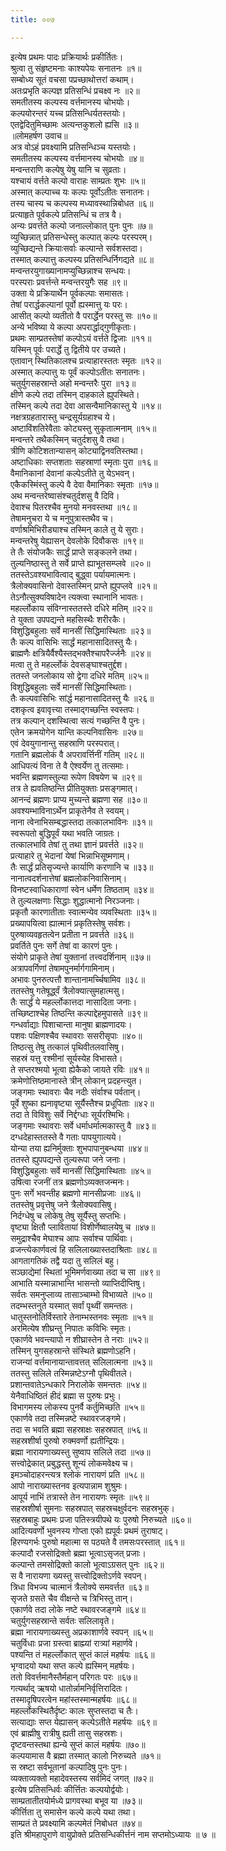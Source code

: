 ```yaml
---
title: ००७

---
```

इत्येष प्रथमः पादः प्रक्रियार्थः प्रकीर्तितः।  
श्रुत्वा तु संहृष्टमनाः काश्यपेयः सनातनः ॥१॥  
सम्बोध्य सूतं वचसा पप्रच्छाथोत्तरां कथाम्।  
अतःप्रभृति कल्पज्ञ प्रतिसन्धिं प्रचक्ष्व नः ॥२॥  
समतीतस्य कल्पस्य वर्त्तमानस्य चोभयोः।  
कल्पयोरन्तरं यच्च प्रतिसन्धिर्यतस्तयोः।  
एतद्वेदितुमिच्छामः अत्यन्तकुशलो ह्यसि ॥३॥  
॥लोमहर्षण उवाच॥  
अत्र वोऽहं प्रवक्ष्यामि प्रतिसन्धिञ्च यस्तयोः।  
समतीतस्य कल्पस्य वर्त्तमानस्य चोभयोः ॥४॥  
मन्वन्तराणि कल्पेषु येषु यानि च सुव्रताः।  
यश्चायं वर्त्तते कल्पो वाराहः साम्प्रतः शुभः ॥५॥  
अस्मात् कल्पाच्च यः कल्पः पूर्वोऽतीतः सनातनः।  
तस्य चास्य च कल्पस्य मध्यावस्थान्निबोधत ॥६॥  
प्रत्याहृते पूर्वकल्पे प्रतिसन्धिं च तत्र वै।  
अन्यः प्रवर्त्तते कल्पो जनाल्लोकात् पुनः पुनः ॥७॥  
व्युच्छिन्नात् प्रतिसन्धेस्तु कल्पात् कल्पः परस्परम्।  
व्युच्छिद्यन्ते क्रियाःसर्वाः कल्पान्ते सर्वशस्तदा।  
तस्मात् कल्पात्तु कल्पस्य प्रतिसन्धिर्निगद्यते ॥८॥  
मन्वन्तरयुगाख्यानामप्युच्छिन्नाश्च सन्धयः।  
परस्पराः प्रवर्त्तन्ते मन्वन्तरयुगैः सह ॥९॥  
उक्ता ये प्रक्रियार्थेन पूर्वकल्पाः समासतः।  
तेषां परार्द्धकल्पानां पूर्वो ह्यस्मात्तु यः परः।  
आसीत् कल्पो व्यतीतो वै परार्द्धेन परस्तु सः ॥१०॥  
अन्ये भविष्या ये कल्पा अपरार्द्धाद्गुणीकृताः।  
प्रथमः साम्प्रतस्तेषां कल्पोऽयं वर्त्तते द्विजाः ॥११॥  
यस्मिन् पूर्वः परार्द्धे तु द्वितीये पर उच्यते।  
एतावान् स्थितिकालश्च प्रत्याहारस्ततः स्मृतः ॥१२॥  
अस्मात् कल्पात्तु यः पूर्वं कल्पोऽतीतः सनातनः।  
चतुर्युगसहस्रान्ते अहो मन्वन्तरैः पुरा ॥१३॥  
क्षीणे कल्पे तदा तस्मिन् दाहकाले ह्युपस्थिते।  
तस्मिन् कल्पे तदा देवा आसन्वैमानिकास्तु ये ॥१४॥  
नक्षत्रग्रहतारास्तु चन्द्रसूर्यग्रहाश्च ये।  
अष्टाविंशतिरेवैताः कोट्यस्तु सुकृतात्मनाम् ॥१५॥  
मन्वन्तरे तथैकस्मिन् चतुर्दशसु वै तथा।  
त्रीणि कोटिशतान्यासन् कोट्याद्विनवतिस्तथा।  
अष्टाधिकाः सप्तशताः सहस्राणां स्मृताः पुरा ॥१६॥  
वैमानिकानां देवानां कल्पेऽतीते तु येऽभवन्।  
एकैकस्मिंस्तु कल्पे वै देवा वैमानिकाः स्मृताः ॥१७॥  
अथ मन्वन्तरेष्वासंश्चतुर्दशसु वै दिवि।  
देवाश्च पितरश्चैव मुनयो मनवस्तथा ॥१८॥  
तेषामनुचरा ये च मनुपुत्रास्तथैव च।  
वर्णाश्रमिभिरीड्याश्च तस्मिन् काले तु ये सुराः।  
मन्वन्तरेषु येह्यासन् देवलोके दिवौकसः ॥१९॥  
ते तैः संयोजकैः सार्द्धं प्राप्ते सङ्कलने तथा।  
तुल्यनिष्ठास्तु ते सर्वे प्राप्ते ह्याभूतसम्प्लवे ॥२०॥  
ततस्तेऽवश्यभावित्वाद् बुद्ध्वा पर्यायमात्मनः।  
त्रैलोक्यवासिनो देवास्तस्मिन् प्राप्ते ह्युपप्लवे ॥२१॥  
तेऽनौत्सुक्यविषादेन त्यक्त्वा स्थानानि भावतः।  
महर्ल्लोकाय संविग्नास्ततस्ते दधिरे मतिम् ॥२२॥  
ते युक्ता उपपद्यन्ते महसिस्थैः शरीरकैः।  
विशुद्धिबहुलाः सर्वे मानसीं सिद्धिमास्थिताः ॥२३॥  
तैः कल्प वासिभिः सार्द्धं महानासादितस्तु यैः।  
ब्राह्मणैः क्षत्रियैर्वैश्यैस्तद्भक्तैश्चापरैर्ज्जनैः ॥२४॥  
मत्वा तु ते महर्ल्लोकं देवसङ्घाश्चतुर्द्दश।  
ततस्ते जनलोकाय सो द्वेगा दधिरे मतिम् ॥२५॥  
विशुद्धिबहुलाः सर्वे मानसीं सिद्धिमास्थिताः।  
तैः कल्पवासिभिः सांर्द्ध महानासादितस्तु यैः ॥२६॥  
दशकृत्व इवावृत्त्या तस्माद्गच्छन्ति स्वस्तपः।  
तत्र कल्पान् दशस्थित्वा सत्यं गच्छन्ति वै पुनः।  
एतेन क्रमयोगेन यान्ति कल्पनिवासिनः ॥२७॥  
एवं देवयुगानान्तु सहस्राणि परस्परात्।  
गतानि ब्रह्मलोकं वै अपरावर्त्तिनीं गतिम् ॥२८॥  
आधिपत्यं विना ते वै ऐश्वर्येण तु तत्समाः।  
भवन्ति ब्रह्मणस्तुल्या रूपेण विषयेण च ॥२९॥  
तत्र ते ह्यवतिष्ठन्ति प्रीतियुक्ताः प्रसङ्गमात्।  
आनन्दं ब्रह्मणः प्राप्य मुच्यन्ते ब्रह्मणा सह ॥३०॥  
अवश्यम्भाविनाऽर्थेन प्राकृतेनैव ते स्वयम्।  
नाना त्वेनाभिसम्बद्धास्तदा तत्कालभाविनः ॥३१॥  
स्वरूपतो बुद्धिपूर्वं यथा भवति जाग्रतः।  
तत्कालभावि तेषां तु तथा ज्ञानं प्रवर्त्तते ॥३२॥  
प्रत्याहारे तु भेदानां येषां भिन्नाभिसूष्मणाम्।  
तैः सार्द्धं प्रतिसृज्यन्ते कार्याणि करणानि च ॥३३॥  
नानात्वदर्शनात्तेषां ब्रह्मलोकनिवासिनाम्।  
विनष्टस्वाधिकाराणां स्वेन धर्मेण तिष्ठताम् ॥३४॥  
ते तुल्यलक्षणाः सिद्धाः शुद्धात्मानो निरञ्जनाः।  
प्रकृतौ कारणातीताः स्वात्मन्येव व्यवस्थिताः ॥३५॥  
प्रख्यापयित्वा ह्यात्मानं प्रकृतिस्तेषु सर्वशः।  
पुरुषाव्यवहृतत्वेन प्रतीता न प्रवर्त्तते ॥३६॥  
प्रवर्तिते पुनः सर्गे तेषां वा कारणं पुनः।  
संयोगे प्राकृते तेषां युक्तानां तत्त्वदर्शिनाम् ॥३७॥  
अत्रापवर्गिणां तेषामपुनर्मार्गगामिनाम्।  
अभावः पुनरुत्पत्तौ शान्तानामर्च्चिषामिव ॥३८॥  
ततस्तेषु गतेषूर्द्ध्वं त्रैलोक्यात्सुमहात्मसु।  
तैः सार्द्धं ये महर्ल्लोकात्तदा नासादिता जनाः।  
तच्छिष्टाश्चेह तिष्ठन्ति कल्पाद्देहमुपासते ॥३९॥  
गन्धर्वाद्याः पिशाचान्ता मानुषा ब्राह्मणादयः।  
पशवः पक्षिणश्चैव स्थावराः ससरीसृपाः ॥४०॥  
तिष्ठत्सु तेषु तत्कालं पृथिवीतलवासिषु।  
सहस्रं यत्तु रश्मीनां सूर्यस्येह विभासते।  
ते सप्तरश्मयो भूत्वा ह्येकैको जायते रविः ॥४१॥  
क्रमेणोत्तिष्ठमानास्ते त्रीन् लोकान् प्रदहन्त्युत।  
जङ्गमाः स्थावराः चैव नदीः संर्वाश्च पर्वतान्।  
पूर्वे शुष्का ह्यनावृष्ट्या सूर्यैस्तैश्च प्रधूपिताः ॥४२॥  
तदा ते विविशुः सर्वे निर्द्दग्धाः सूर्यरश्मिभिः।  
जङ्गमाः स्थावराः सर्वे धर्माधर्मात्मकास्तु वै ॥४३॥  
दग्धदेहास्ततस्ते वै गताः पापयुगात्यये।  
योन्या तया ह्यनिर्मुक्ताः शुभपापानुबन्धया ॥४४॥  
ततस्ते ह्युपपद्यन्ते तुल्यरूपा जने जनाः।  
विशुद्धिबहुलाः सर्वे मानसीं सिद्धिमास्थिताः ॥४५॥  
उषित्वा रजनीं तत्र ब्रह्मणोऽव्यक्तजन्मनः।  
पुनः सर्गे भवन्तीह ब्रह्मणो मानसीप्रजाः ॥४६॥  
ततस्तेषु प्रवृत्तेषु जने त्रैलोक्यवासिषु।  
निर्दग्धेषु च लोकेषु तेषु सूर्यैस्तु सप्तभिः।  
वृष्ट्या क्षितौ प्लावितायां विशीर्णेष्वालयेषु च ॥४७॥  
समुद्राश्चैव मेघाश्च आपः सर्वाश्च पार्थिवाः।  
व्रजन्त्येकार्णवत्वं हि सलिलाख्यास्तदाश्रिताः ॥४८॥  
आगतागतिकं तद्वै यदा तु सलिलं बहु।  
सञ्छाद्येमां स्थितां भूमिमर्णवाख्या तदा च सा ॥४९॥  
आभाति यस्मान्नाभान्ति भासन्तो व्याप्तिदीप्तिषु।  
सर्वतः समनुप्लाव्य तासाञ्चाम्भो विभाव्यते ॥५०॥  
तदम्भस्तनुते यस्मात् सर्वां पृथ्वीं समन्ततः।  
धातुस्तनोतिर्विस्तारे तेनाम्भस्तनवः स्मृताः ॥५१॥  
अरमित्येष शीघ्रन्तु निपातः कविभिः स्मृतः।  
एकार्णवे भवन्त्यापो न शीघ्रास्तेन ते नराः ॥५२॥  
तस्मिन् युगसहस्रान्ते संस्थिते ब्रह्मणोऽहनि।  
राजन्यां वर्त्तमानायान्तावत्तत् सलिलात्मना ॥५३॥  
ततस्तु सलिले तस्मिन्नष्टेऽग्नौ पृथिवीतले।  
प्रशान्तवातेऽन्धकारे निरालोके समन्ततः ॥५४॥  
येनैवाधिष्ठितं हीदं ब्रह्मा स पुरुषः प्रभुः।  
विभागमस्य लोकस्य पुनर्वै कर्तुमिच्छति ॥५५॥  
एकार्णवे तदा तस्मिन्नष्टे स्थावरजङ्गमे।  
तदा स भवति ब्रह्मा सहस्राक्षः सहस्रपात् ॥५६॥  
सहस्रशीर्षा पुरुषो रुक्मवर्णो ह्यतीन्द्रियः।  
ब्रह्मा नारायणाख्यस्तु सुष्वाप सलिले तदा ॥५७॥  
सत्त्वोद्रेकात् प्रबुद्धस्तु शून्यं लोकमवेक्ष्य च।  
इमञ्चोदाहरन्त्यत्र श्लोकं नारायणं प्रति ॥५८॥  
आपो नाराख्यास्तनव इत्यपान्नाम शुश्रुमः।  
आपूर्य नाभिं तत्रास्ते तेन नारायणः स्मृतः ॥५९॥  
सहस्रशीर्षा सुमनाः सहस्रपात् सहस्रचक्षुर्वदनः सहस्रभुक्।  
सहस्रबाहुः प्रथमः प्रजा पतिस्त्रयीपथे यः पुरुषो निरुच्यते ॥६०॥  
आदित्यवर्णो भुवनस्य गोप्ता एको ह्यपूर्वः प्रथमं तुराषाट्।  
हिरण्यगर्भः पुरुषो महात्मा स पठ्यते वै तमसःपरस्तात् ॥६१॥  
कल्पादौ रजसोद्रिक्तो ब्रह्मा भूत्वाऽसृजत् प्रजाः।  
कल्पान्ते तमसोद्रिक्तो कालो भूत्वाऽग्रसत् पुनः ॥६२॥  
स वै नारायणा ख्यस्तु सत्त्वोद्रिक्तोऽर्णवे स्वपन्।  
त्रिधा विभज्य चात्मानं त्रैलोक्ये समवर्त्तत ॥६३॥  
सृजते ग्रसते चैव वीक्षन्ते च त्रिभिस्तु तान्।  
एकार्णवे तदा लोके नष्टे स्थावरजङ्गमे ॥६४॥  
चतुर्युगसहस्रान्ते सर्वतः सलिलावृते।  
ब्रह्मा नारायणाख्यस्तु अप्रकाशार्णवे स्वपन् ॥६५॥  
चतुर्विधाः प्रजा ग्रस्त्वा ब्राह्म्यां रात्र्यां महार्णवे।  
पश्यन्ति तं महर्ल्लोकात् सुप्तं कालं महर्षयः ॥६६॥  
भृग्वादयो यथा सप्त कल्पे ह्यस्मिन् महर्षयः।  
ततो विवर्त्तमानैस्तैर्महान् परिगतः परः ॥६७॥  
गत्यर्थाद् ऋषयो धातोर्न्नामनिर्वृत्तिरादितः।  
तस्मादृषिपरत्वेन महांस्तस्मान्महर्षयः ॥६८॥  
महर्ल्लोकस्थितैर्दृष्टः कालः सुप्तस्तदा च तैः।  
सत्याद्याः सप्त येह्यासन् कल्पेऽतीते महर्षयः ॥६९॥  
एवं ब्राह्मीषु रात्रीषु ह्यती तासु सहस्रशः।  
दृष्टवन्तस्तथा ह्यन्ये सुप्तं कालं महर्षयः ॥७०॥  
कल्पयामास वै ब्रह्मा तस्मात् कालो निरुच्यते ॥७१॥  
स स्रष्टा सर्वभूतानां कल्पादिषु पुनः पुनः।  
व्यक्ताव्यक्तो महादेवस्तस्य सर्वमिदं जगत् ॥७२॥  
इत्येष प्रतिसन्धिर्वः कीर्त्तितः कल्पयोर्द्वयोः।  
साम्प्रतातीतयोर्मध्ये प्रागवस्था बभूव या ॥७३॥  
कीर्त्तिता तु समासेन कल्पे कल्पे यथा तथा।  
साम्प्रतं ते प्रवक्ष्यामि कल्पमेतं निबोधत ॥७४॥  
इति श्रीमहापुराणे वायुप्रोक्ते प्रतिसन्धिकीर्त्तनं नाम सप्तमोऽध्यायः ॥ ७ ॥